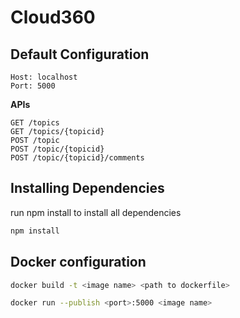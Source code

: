 # Cloud360
## Default Configuration

```
Host: localhost
Port: 5000
```
**APIs**
```
GET /topics
GET /topics/{topicid}
POST /topic
POST /topic/{topicid}
POST /topic/{topicid}/comments
```

## Installing Dependencies
run npm install to install all dependencies
```bash
npm install 
```
## Docker configuration
```bash
docker build -t <image name> <path to dockerfile>
```
```bash
docker run --publish <port>:5000 <image name>  
```

